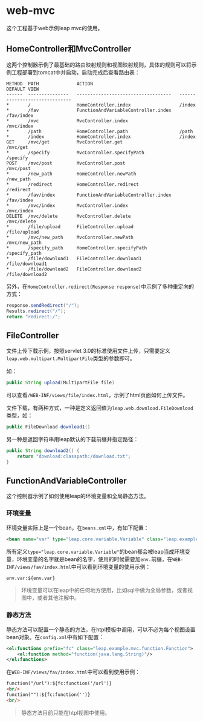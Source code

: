 # web-mvc

这个工程基于web示例leap mvc的使用。

## HomeController和MvcController

这两个控制器示例了最基础的路由映射规则和视图映射规则，具体的规则可以将示例工程部署到tomcat中并启动，启动完成后查看路由表：

```
METHOD  PATH              ACTION                                DEFAULT VIEW
------  ---------------   -----------------------------------   ------------------------------
*       /                 HomeController.index                  /index
*       /fav              FunctionAndVariableController.index   /fav/index
*       /mvc              MvcController.index                   /mvc/index
*       /path             HomeController.path                   /path
*       /index            HomeController.index                  /index
GET     /mvc/get          MvcController.get                     /mvc/get
*       /specify          MvcController.specifyPath             /specify
POST    /mvc/post         MvcController.post                    /mvc/post
*       /new_path         HomeController.newPath                /new_path
*       /redirect         HomeController.redirect               /redirect
*       /fav/index        FunctionAndVariableController.index   /fav/index
*       /mvc/index        MvcController.index                   /mvc/index
DELETE  /mvc/delete       MvcController.delete                  /mvc/delete
*       /file/upload      FileController.upload                 /file/upload
*       /mvc/new_path     MvcController.newPath                 /mvc/new_path
*       /specify_path     HomeController.specifyPath            /specify_path
*       /file/download1   FileController.download1              /file/download1
*       /file/download2   FileController.download2              /file/download2
```

另外，在`HomeController.redirect(Response response)`中示例了多种重定向的方式：

```java
response.sendRedirect("/");
Results.redirect("/");
return "redirect:/";
```

## FileController

文件上传下载示例，按照servlet 3.0的标准使用文件上传，只需要定义`leap.web.multipart.MultipartFile`类型的参数即可。

如：

```java
public String upload(MultipartFile file)
```

可以查看`/WEB-INF/views/file/index.html`，示例了html页面如何上传文件。

文件下载，有两种方式，一种是定义返回值为`leap.web.download.FileDownload`类型，如：

```java
public FileDownload download1()
```

另一种是返回字符串用leap默认的下载前缀并指定路径：

```java
public String download2() {
    return "download:classpath:/download.txt";
}
```
## FunctionAndVariableController

这个控制器示例了如何使用leap的环境变量和全局静态方法。

### 环境变量

环境变量实际上是一个bean，在`beans.xml`中，有如下配置：

```xml
<bean name="var" type="leap.core.variable.Variable" class="leap.example.mvc.variable.EnvVariable"/>
```

所有定义`type="leap.core.variable.Variable"`的bean都会被leap当成环境变量，环境变量的名字就是bean的名字，使用的时候需要加`env.`前缀，在`WEB-INF/views/fav/index.html`中可以看到环境变量的使用示例：

```html
env.var:${env.var}
```

> 环境变量可以在leap中的任何地方使用，比如sql中做为全局参数，或者视图中，或者其他注解中。

### 静态方法

静态方法可以配置一个静态的方法，在htpl模板中调用，可以不必为每个视图设置bean对象。在`config.xml`中有如下配置：

```xml
<el:functions prefix="fc" class="leap.example.mvc.function.Function">
    <el:function method="function(java.lang.String)"/>
</el:functions>
```

在`WEB-INF/views/fav/index.html`中可以看到使用示例：

```html
function("/url"):${fc:function('/url')}
<br/>
function(""):${fc:function('')}
<br/>
```

> 静态方法目前只能在htpl视图中使用。